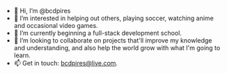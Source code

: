- 👋 Hi, I’m @bcdpires
- 👀 I’m interested in helping out others, playing soccer, watching anime and occasional video games.
- 🌱 I’m currently beginning a full-stack development school.
- 💞️ I’m looking to collaborate on projects that'll improve my knowledge and understanding, and also help the world grow with what I'm going to learn.
- 📫 Get in touch: bcdpires@live.com.

<!---
bcdpires/bcdpires is a ✨ special ✨ repository because its `README.md` (this file) appears on your GitHub profile.
You can click the Preview link to take a look at your changes.
--->
